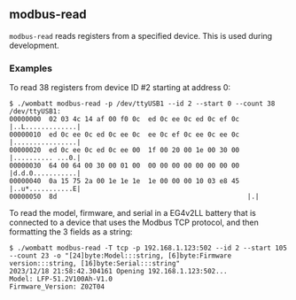 ## modbus-read
`modbus-read` reads registers from a specified device. This is used during development.

### Examples
To read 38 registers from device ID #2 starting at address 0:
~~~
$ ./wombatt modbus-read -p /dev/ttyUSB1 --id 2 --start 0 --count 38
/dev/ttyUSB1:
00000000  02 03 4c 14 af 00 f0 0c  ed 0c ee 0c ed 0c ef 0c  |..L.............|
00000010  ed 0c ee 0c ed 0c ee 0c  ee 0c ef 0c ee 0c ee 0c  |................|
00000020  ed 0c ee 0c ed 0c ee 00  1f 00 20 00 1e 00 30 00  |.......... ...0.|
00000030  64 00 64 00 30 00 01 00  00 00 00 00 00 00 00 00  |d.d.0...........|
00000040  0a 15 75 2a 00 1e 1e 1e  1e 00 00 00 10 03 e8 45  |..u*...........E|
00000050  8d                                                |.|
~~~

To read the model, firmware, and serial in a EG4v2LL battery that is connected to a device
that uses the Modbus TCP protocol, and then formatting the 3 fields as a string:
~~~
$ ./wombatt modbus-read -T tcp -p 192.168.1.123:502 --id 2 --start 105 --count 23 -o "[24]byte:Model:::string, [6]byte:Firmware version:::string, [16]byte:Serial:::string"
2023/12/18 21:58:42.304161 Opening 192.168.1.123:502...
Model: LFP-51.2V100Ah-V1.0
Firmware_Version: Z02T04
~~~
